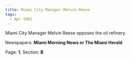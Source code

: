 ```yaml
---  
title: Miami City Manager Melvin Reese  
tags:  
  - Apr 1962  
---  
```

  
Miami City Manager Melvin Reese opposes the oil refinery.  
  
Newspapers: **Miami Morning News or The Miami Herald**  
  
Page: **1**, Section: **B** 
